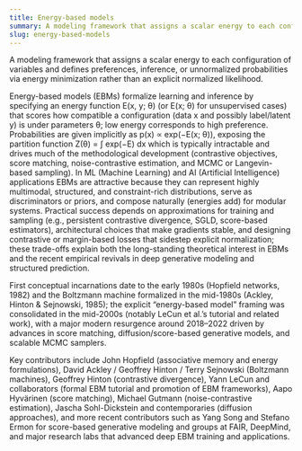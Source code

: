 ```yaml
---
title: Energy-based models
summary: A modeling framework that assigns a scalar energy to each configuration of variables and defines preferences, inference, or unnormalized probabilities via energy minimization rather than an explicit normalized likelihood.
slug: energy-based-models
---
```


A modeling framework that assigns a scalar energy to each configuration of variables and defines preferences, inference, or unnormalized probabilities via energy minimization rather than an explicit normalized likelihood.

Energy-based models (EBMs) formalize learning and inference by specifying an energy function E(x, y; θ) (or E(x; θ) for unsupervised cases) that scores how compatible a configuration (data x and possibly label/latent y) is under parameters θ; low energy corresponds to high preference. Probabilities are given implicitly as p(x) ∝ exp(−E(x; θ)), exposing the partition function Z(θ) = ∫ exp(−E) dx which is typically intractable and drives much of the methodological development (contrastive objectives, score matching, noise-contrastive estimation, and MCMC or Langevin-based sampling). In ML (Machine Learning) and AI (Artificial Intelligence) applications EBMs are attractive because they can represent highly multimodal, structured, and constraint-rich distributions, serve as discriminators or priors, and compose naturally (energies add) for modular systems. Practical success depends on approximations for training and sampling (e.g., persistent contrastive divergence, SGLD, score-based estimators), architectural choices that make gradients stable, and designing contrastive or margin-based losses that sidestep explicit normalization; these trade-offs explain both the long-standing theoretical interest in EBMs and the recent empirical revivals in deep generative modeling and structured prediction.

First conceptual incarnations date to the early 1980s (Hopfield networks, 1982) and the Boltzmann machine formalized in the mid-1980s (Ackley, Hinton & Sejnowski, 1985); the explicit “energy-based model” framing was consolidated in the mid-2000s (notably LeCun et al.’s tutorial and related work), with a major modern resurgence around 2018–2022 driven by advances in score matching, diffusion/score-based generative models, and scalable MCMC samplers.

Key contributors include John Hopfield (associative memory and energy formulations), David Ackley / Geoffrey Hinton / Terry Sejnowski (Boltzmann machines), Geoffrey Hinton (contrastive divergence), Yann LeCun and collaborators (formal EBM tutorial and promotion of EBM frameworks), Aapo Hyvärinen (score matching), Michael Gutmann (noise-contrastive estimation), Jascha Sohl-Dickstein and contemporaries (diffusion approaches), and more recent contributors such as Yang Song and Stefano Ermon for score-based generative modeling and groups at FAIR, DeepMind, and major research labs that advanced deep EBM training and applications.